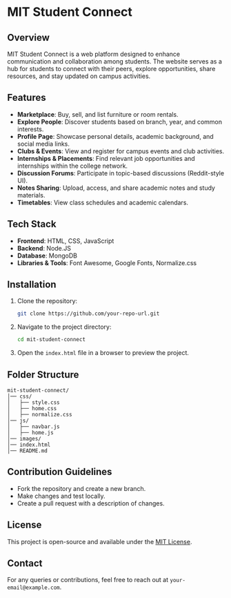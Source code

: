 # MIT Student Connect

## Overview
MIT Student Connect is a web platform designed to enhance communication and collaboration among students. The website serves as a hub for students to connect with their peers, explore opportunities, share resources, and stay updated on campus activities.

## Features
- **Marketplace**: Buy, sell, and list furniture or room rentals.
- **Explore People**: Discover students based on branch, year, and common interests.
- **Profile Page**: Showcase personal details, academic background, and social media links.
- **Clubs & Events**: View and register for campus events and club activities.
- **Internships & Placements**: Find relevant job opportunities and internships within the college network.
- **Discussion Forums**: Participate in topic-based discussions (Reddit-style UI).
- **Notes Sharing**: Upload, access, and share academic notes and study materials.
- **Timetables**: View class schedules and academic calendars.

## Tech Stack
- **Frontend**: HTML, CSS, JavaScript
- **Backend**: Node.JS
- **Database**: MongoDB
- **Libraries & Tools**: Font Awesome, Google Fonts, Normalize.css

## Installation
1. Clone the repository:
   ```bash
   git clone https://github.com/your-repo-url.git
   ```
2. Navigate to the project directory:
   ```bash
   cd mit-student-connect
   ```
3. Open the `index.html` file in a browser to preview the project.

## Folder Structure
```
mit-student-connect/
│── css/
│   ├── style.css
│   ├── home.css
│   ├── normalize.css
│── js/
│   ├── navbar.js
│   ├── home.js
│── images/
│── index.html
│── README.md
```

## Contribution Guidelines
- Fork the repository and create a new branch.
- Make changes and test locally.
- Create a pull request with a description of changes.

## License
This project is open-source and available under the [MIT License](LICENSE).

## Contact
For any queries or contributions, feel free to reach out at `your-email@example.com`.
